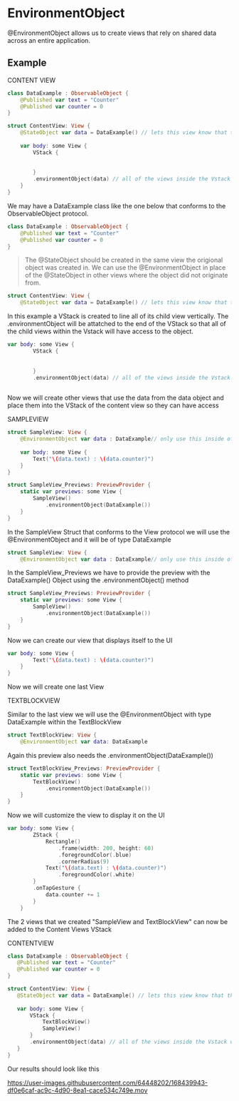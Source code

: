 # EnvironmentObject
@EnvironmentObject allows us to create views that rely on shared data across an entire application. 

## Example

CONTENT VIEW

``` swift
class DataExample : ObservableObject {
    @Published var text = "Counter"
    @Published var counter = 0
}

struct ContentView: View {
    @StateObject var data = DataExample() // lets this view know that the object exists inside this view
    
    var body: some View {
        VStack {
            
            
        }
        .environmentObject(data) // all of the views inside the Vstack will have access to the data object
    }
}
```

We may have a DataExample class like the one below that conforms to the ObservableObject protocol. 

``` swift
class DataExample : ObservableObject {
    @Published var text = "Counter"
    @Published var counter = 0
}
```

> The @StateObject should be created in the same view the origional object was created in. We can use the @EnvironmentObject in place of the @StateObject in other views where the object did not originate from.

``` swift
struct ContentView: View {
    @StateObject var data = DataExample() // lets this view know that the object exists inside this view
```

In this example a VStack is created to line all of its child view vertically. The .environmentObject will be attatched to the end of the VStack so that all of the child views within the Vstack will have access to the object. 

``` swift
var body: some View {
        VStack {
            
            
        }
        .environmentObject(data) // all of the views inside the Vstack will have access to the data object
    
```


Now we will create other views that use the data from the data object and place them into the VStack of the content view so they can have access 

SAMPLEVIEW

``` swift
struct SampleView: View {
    @EnvironmentObject var data : DataExample// only use this inside of a view that has the parent view of the environmentObject data
    
    var body: some View {
        Text("\(data.text) : \(data.counter)")
    }
}

struct SampleView_Previews: PreviewProvider {
    static var previews: some View {
        SampleView()
            .environmentObject(DataExample())
    }
}
```

In the SampleView Struct that conforms to the View protocol we will use the @EnvironmentObject and it will be of type DataExample

``` swift
struct SampleView: View {
    @EnvironmentObject var data : DataExample// only use this inside of a view that has the parent view of the environmentObject data
```


In the SampleView_Previews we have to provide the preview with the DataExample() Object using the .environmentObject() method

``` swift
struct SampleView_Previews: PreviewProvider {
    static var previews: some View {
        SampleView()
            .environmentObject(DataExample())
    }
}
```
Now we can create our view that displays itself to the UI

``` swift
var body: some View {
        Text("\(data.text) : \(data.counter)")
    }
}
```

Now we will create one last View

TEXTBLOCKVIEW

Similar to the last view we will use the @EnvironmentObject with type DataExample within the TextBlockView

``` swift
struct TextBlockView: View {
    @EnvironmentObject var data: DataExample
``` 


Again this preview also needs the .environmentObject(DataExample()) 

``` swift
struct TextBlockView_Previews: PreviewProvider {
    static var previews: some View {
        TextBlockView()
            .environmentObject(DataExample())
    }
}
```

Now we will customize the view to display it on the UI

``` swift
var body: some View {
        ZStack {
            Rectangle()
                .frame(width: 200, height: 60)
                .foregroundColor(.blue)
                .cornerRadius(9)
            Text("\(data.text) : \(data.counter)")
                .foregroundColor(.white)
        }
        .onTapGesture {
            data.counter += 1
        }
    }
```
The 2 views that we created "SampleView and TextBlockView" can now be added to the Content Views VStack
    
 CONTENTVIEW
 ``` swift
 class DataExample : ObservableObject {
    @Published var text = "Counter"
    @Published var counter = 0
}

struct ContentView: View {
    @StateObject var data = DataExample() // lets this view know that the object exists inside this view
    
    var body: some View {
        VStack {
            TextBlockView()
            SampleView()
        }
        .environmentObject(data) // all of the views inside the Vstack will have access to the data object
    }
}
```    
Our results should look like this


https://user-images.githubusercontent.com/64448202/168439943-df0e6caf-ac9c-4d90-8ea1-cace534c749e.mov


    
